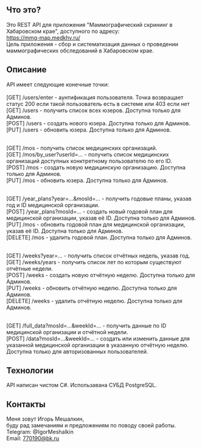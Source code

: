 Что это?
-----------
Это REST API для приложения "Маммографический скрининг в Хабаровском крае", доступного по адресу:<br>
https://mmg-map.medkhv.ru/<br>
Цель приложения - сбор и систематизация данных о проведении маммографических обследований в Хабаровском крае.

Описание
-----------------
API имеет следующие конечные точки: <br><br>
[GET] /users/enter - аунтификация пользователя. Точка возвращает статус 200 если такой пользователь есть в системе или 403 если нет<br>
[GET] /users - получить список всех юзеров. Доступна только для Админов.<br>
[POST] /users - создать нового юзера. Доступна только для Админов.<br>
[PUT] /users - обновить юзера. Доступна только для Админов.<br><br>

[GET] /mos - получить список медицинских организаций.<br>
[GET] /mos/by_user?userId=... - получить список медицинских организаций доступных конктретному пользователю по его ID.<br>
[POST] /mos - создать новую медицинскую организацию. Доступна только для Админов.<br>
[PUT] /mos - обновить юзера. Доступна только для Админов.<br><br>

[GET] /year_plans?year=...&mosId=... - получить годовые планы, указав год и ID медицинской организации.<br>
[POST] /year_plans?mosId=... - создать новый годовой план для медицинской организации, указав её ID. Доступна только для Админов.<br>
[PUT] /mos - обновить годовой план для медицинской организации, указав её ID. Доступна только для Админов.<br>
[DELETE] /mos - удалить годовой план. Доступна только для Админов.<br><br>

[GET] /weeks?year=... - получить список отчётных недель, указав год.<br>
[GET] /weeks/years - получить список лет по которым существуют отчётные недели.<br>
[POST] /weeks - создать новую отчётную неделю. Доступна только для Админов.<br>
[PUT] /weeks - обновить отчётную неделю. Доступна только для Админов.<br>
[DELETE] /weeks - удалить отчётную неделю. Доступна только для Админов.<br><br>

[GET] /full_data?mosId=...&weekId=... - получить данные по ID медицинской организации и отчётной недели.<br>
[POST] /data?mosId=...&weekId=... - создать или изменить данные для указанной медицинской организации в указанную отчётную неделю. Доступна только для авторизованных пользователей.<br>

Технологии
-----------------
API написан чистом C#. Использавана СУБД PostgreSQL.

Контакты
-----------
Меня зовут Игорь Мешалкин,   <br> буду рад замечаниям и предложениям по поводу своей работы.   <br>
Telegram: @IgorMeshalkin   <br>
Email: 770190@bk.ru
